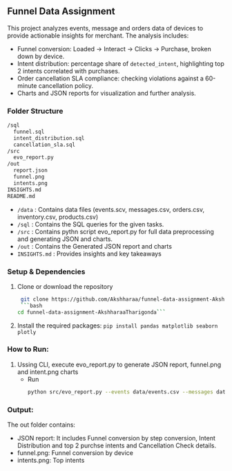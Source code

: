 ## Funnel Data Assignment

This project analyzes events, message and orders data of devices to provide actionable insights for merchant. The analysis includes:

- Funnel conversion: Loaded → Interact → Clicks → Purchase, broken down by device.
- Intent distribution: percentage share of `detected_intent`, highlighting top 2 intents correlated with purchases.
- Order cancellation SLA compliance: checking violations against a 60-minute cancellation policy.
- Charts and JSON reports for visualization and further analysis.

### Folder Structure

```bash
/sql
  funnel.sql
  intent_distribution.sql
  cancellation_sla.sql
/src
  evo_report.py
/out
  report.json
  funnel.png
  intents.png
INSIGHTS.md
README.md
```

- `/data` : Contains data files (events.scv, messages.csv, orders.csv, inventory.csv, products.csv)
- `/sql` : Contains the SQL queries for the given tasks.
- `/src` : Contains pythn script evo_report.py for full data preprocessing and generating JSON and charts.
- `/out` : Contains the Generated JSON report and charts
- `INSIGHTS.md` : Provides insights and key takeaways


### Setup & Dependencies

1. Clone or download the repository
   ```bash
    git clone https://github.com/Akshharaa/funnel-data-assignment-AkshharaaTharigonda.git```
    ```bash
   cd funnel-data-assignment-AkshharaaTharigonda```
2. Install the required packages: `pip install pandas matplotlib seaborn plotly`

### How to Run:

1. Ussing CLI, execute evo_report.py to generate JSON report, funnel.png and intent.png charts
    * Run
      ```bash
      python src/evo_report.py --events data/events.csv --messages data/messages.csv --orders data/orders.csv --out ./out/ ```

### Output:

The out folder contains:
* JSON report: It includes Funnel conversion by step conversion, Intent Distribution and top 2 purchse intents and Cancellation Check details.
* funnel.png: Funnel conversion by device
* intents.png: Top intents

